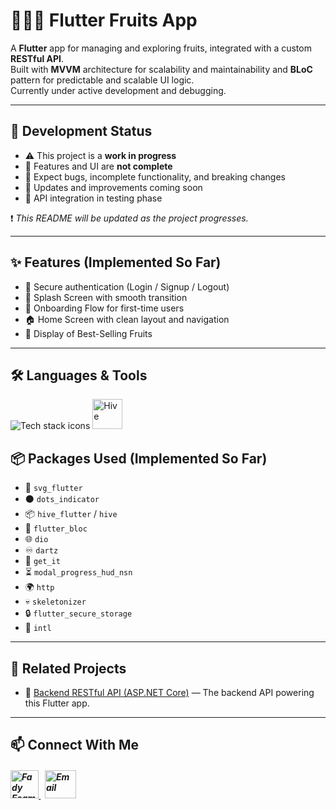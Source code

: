 # 🍎🍌🍉 Flutter Fruits App

A **Flutter** app for managing and exploring fruits, integrated with a custom **RESTful API**.  
Built with **MVVM** architecture for scalability and maintainability and **BLoC** pattern for predictable and scalable UI logic.  
Currently under active development and debugging.

---

## 🚧 Development Status

- ⚠️ This project is a **work in progress**  
- 🚫 Features and UI are **not complete**  
- 🐞 Expect bugs, incomplete functionality, and breaking changes  
- 🔄 Updates and improvements coming soon
- 🔧 API integration in testing phase

❗ *This README will be updated as the project progresses.*

---

## ✨ Features (Implemented So Far)

- 🔐 Secure authentication (Login / Signup / Logout)  
- 🚀 Splash Screen with smooth transition  
- 🎯 Onboarding Flow for first-time users  
- 🏠 Home Screen with clean layout and navigation  
- 🥇 Display of Best-Selling Fruits

---

## 🛠️ Languages & Tools
<p align="left"> 
        <img src="https://skillicons.dev/icons?i=flutter,dart,postman,vscode,git,github" alt="Tech stack icons" />      
	<img src="https://encrypted-tbn0.gstatic.com/images?q=tbn:ANd9GcTMPq4YNrCDzxfBUu7I4wlkncj7XnUgF8rl1A&s" alt="Hive" width="48" height="48"/>
</p

---

## 📦 Packages Used (Implemented So Far)

- 📐 `svg_flutter`  
- ⚫ `dots_indicator`  
- 📦 `hive_flutter` / `hive`  
- 🔁 `flutter_bloc`  
- 🌐 `dio`  
- ♾️ `dartz`  
- 🧩 `get_it`  
- ⏳ `modal_progress_hud_nsn`  
- 🌍 `http`  
- 💀 `skeletonizer`  
- 🔒 `flutter_secure_storage`  
- 📅 `intl`  

---

## 🔗 Related Projects

- 🔧 [Backend RESTful API (ASP.NET Core)](https://github.com/Fady-Esam/fruits-api-aspnetcore) — The backend API powering this Flutter app.

---

## 📫 Connect With Me
<h5 align="left"> 
<a href="https://www.linkedin.com/in/fady-esam/" target="_blank"> 
  <img src="https://raw.githubusercontent.com/rahuldkjain/github-profile-readme-generator/master/src/images/icons/Social/linked-in-alt.svg" alt="Fady Esam" height="45" width="45" /> 
  </a> 
   &nbsp;
  <a href="mailto:fady.esam.0101@gmail.com" target="_blank"> 
    <img src="https://cdn-icons-png.flaticon.com/512/732/732200.png" alt="Email" height="45" width="50" /> 
</a> 
</h5>

